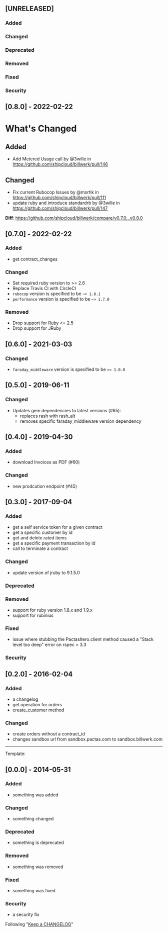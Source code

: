 ## [UNRELEASED]

### Added
### Changed

### Deprecated

### Removed

### Fixed

### Security

## [0.8.0] - 2022-02-22

# What's Changed

## Added

- Add Metered Usage call by @3wille in https://github.com/shipcloud/billwerk/pull/146

## Changed

- Fix current Rubocop Issues by @mortik in https://github.com/shipcloud/billwerk/pull/111
- update ruby and introduce standardrb by @3wille in https://github.com/shipcloud/billwerk/pull/147

**Diff**: https://github.com/shipcloud/billwerk/compare/v0.7.0...v0.8.0

## [0.7.0] - 2022-02-22

### Added

- get contract_changes

### Changed

- Set required ruby version to >= 2.6
- Replace Travis CI with CircleCI
- `rubocop` version is specified to be `~> 1.8.1`
- `performance` version is specified to be `~> 1.7.0`

### Removed

- Drop support for Ruby <= 2.5
- Drop support for JRuby

## [0.6.0] - 2021-03-03
### Changed
- `faraday_middleware` version is specified to be `>= 1.0.0`

## [0.5.0] - 2019-06-11
### Changed
- Updates gem dependencies to latest versions (#65):
  - replaces rash with rash_alt
  - removes specific faraday_middleware version dependency

## [0.4.0] - 2019-04-30
### Added
 * download Invoices as PDF (#60)

### Changed
* new prodcution endpoint (#45)

## [0.3.0] - 2017-09-04
### Added
- get a self service token for a given contract
- get a specific customer by id
- get and delete rated items
- get a specific payment transaction by id
- call to terminate a contract

### Changed
- update version of jruby to 9.1.5.0

### Deprecated

### Removed
- support for ruby version 1.8.x and 1.9.x
- support for rubinius

### Fixed
- issue where stubbing the PactasItero.client method caused
  a "Stack level too deep" error on rspec > 3.3

### Security

## [0.2.0] - 2016-02-04
### Added
- a changelog
- get operation for orders
- create_customer method

### Changed
- create orders without a contract_id
- changes sandbox url from sandbox.pactas.com to sandbox.billwerk.com

-----------------------------------------------------------------------------------------

Template:
## [0.0.0] - 2014-05-31
### Added
- something was added

### Changed
- something changed

### Deprecated
- something is deprecated

### Removed
- something was removed

### Fixed
- something was fixed

### Security
- a security fix

Following "[Keep a CHANGELOG](http://keepachangelog.com/)"
